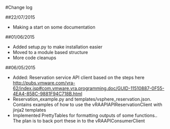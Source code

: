 #Change log

##22/07/2015
* Making a start on some documentation

##01/06/2015
* Added setup.py to make installation easier
* Moved to a module based structure
* More code cleanups

##06/05/2015
* Added: Reservation service API client based on the steps here http://pubs.vmware.com/vra-62/index.jsp#com.vmware.vra.programming.doc/GUID-11510887-0F55-4EA4-858C-9881F94C718B.html
* Reservation_example.py and templates/vsphere_reservation.json. Contains examples of how to use the vRAAPIAPIReservationClient with jinja2 templates
* Implemented PrettyTables for formatting outputs of some functions.. The plan is to back port these in to the vRAAPIConsumerClient
